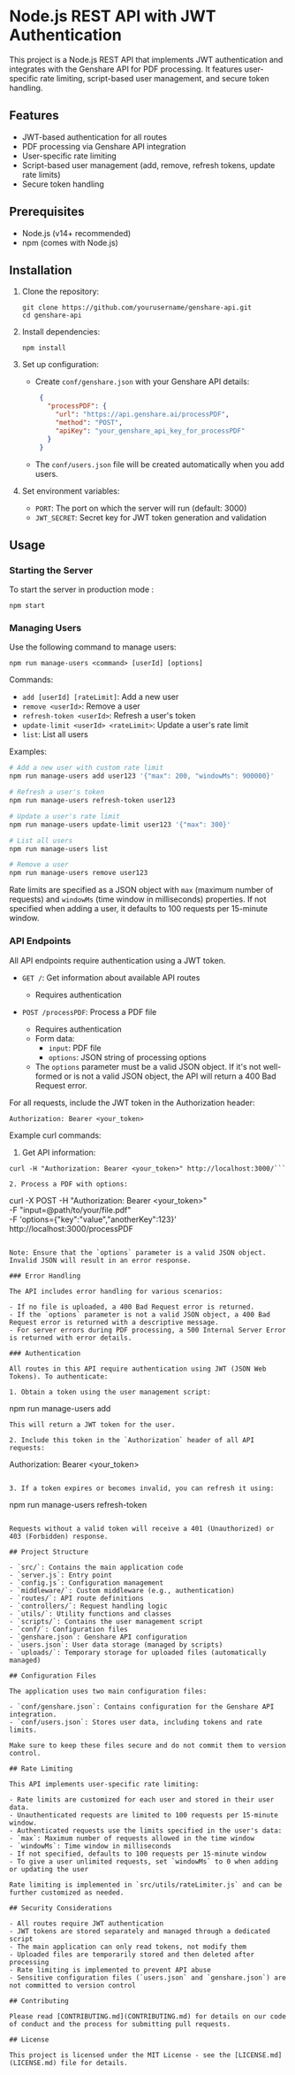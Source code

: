 # Node.js REST API with JWT Authentication

This project is a Node.js REST API that implements JWT authentication and integrates with the Genshare API for PDF processing. It features user-specific rate limiting, script-based user management, and secure token handling.

## Features

- JWT-based authentication for all routes
- PDF processing via Genshare API integration
- User-specific rate limiting
- Script-based user management (add, remove, refresh tokens, update rate limits)
- Secure token handling

## Prerequisites

- Node.js (v14+ recommended)
- npm (comes with Node.js)

## Installation

1. Clone the repository:
   ```
   git clone https://github.com/yourusername/genshare-api.git
   cd genshare-api
   ```

2. Install dependencies:
   ```
   npm install
   ```

3. Set up configuration:
   - Create `conf/genshare.json` with your Genshare API details:
     ```json
      {
        "processPDF": {
          "url": "https://api.genshare.ai/processPDF",
          "method": "POST",
          "apiKey": "your_genshare_api_key_for_processPDF"
        }
      }
     ```
   - The `conf/users.json` file will be created automatically when you add users.

4. Set environment variables:
   - `PORT`: The port on which the server will run (default: 3000)
   - `JWT_SECRET`: Secret key for JWT token generation and validation

## Usage

### Starting the Server

To start the server in production mode :

```
npm start
```

### Managing Users

Use the following command to manage users:

```
npm run manage-users <command> [userId] [options]
```

Commands:
- `add [userId] [rateLimit]`: Add a new user
- `remove <userId>`: Remove a user
- `refresh-token <userId>`: Refresh a user's token
- `update-limit <userId> <rateLimit>`: Update a user's rate limit
- `list`: List all users

Examples:
```bash
# Add a new user with custom rate limit
npm run manage-users add user123 '{"max": 200, "windowMs": 900000}'

# Refresh a user's token
npm run manage-users refresh-token user123

# Update a user's rate limit
npm run manage-users update-limit user123 '{"max": 300}'

# List all users
npm run manage-users list

# Remove a user
npm run manage-users remove user123
```

Rate limits are specified as a JSON object with `max` (maximum number of requests) and `windowMs` (time window in milliseconds) properties. If not specified when adding a user, it defaults to 100 requests per 15-minute window.

### API Endpoints

All API endpoints require authentication using a JWT token.

- `GET /`: Get information about available API routes
  - Requires authentication

- `POST /processPDF`: Process a PDF file
  - Requires authentication
  - Form data:
    - `input`: PDF file
    - `options`: JSON string of processing options
  - The `options` parameter must be a valid JSON object. If it's not well-formed or is not a valid JSON object, the API will return a 400 Bad Request error.

For all requests, include the JWT token in the Authorization header:

```
Authorization: Bearer <your_token>
```

Example curl commands:

1. Get API information:
```
curl -H "Authorization: Bearer <your_token>" http://localhost:3000/```

2. Process a PDF with options:
```
curl -X POST -H "Authorization: Bearer <your_token>" \
     -F "input=@path/to/your/file.pdf" \
     -F 'options={"key":"value","anotherKey":123}' \
     http://localhost:3000/processPDF
```

Note: Ensure that the `options` parameter is a valid JSON object. Invalid JSON will result in an error response.

### Error Handling

The API includes error handling for various scenarios:

- If no file is uploaded, a 400 Bad Request error is returned.
- If the `options` parameter is not a valid JSON object, a 400 Bad Request error is returned with a descriptive message.
- For server errors during PDF processing, a 500 Internal Server Error is returned with error details.

### Authentication

All routes in this API require authentication using JWT (JSON Web Tokens). To authenticate:

1. Obtain a token using the user management script:
   ```
   npm run manage-users add <userId>
   ```
   This will return a JWT token for the user.

2. Include this token in the `Authorization` header of all API requests:
   ```
   Authorization: Bearer <your_token>
   ```

3. If a token expires or becomes invalid, you can refresh it using:
   ```
   npm run manage-users refresh-token <userId>
   ```

Requests without a valid token will receive a 401 (Unauthorized) or 403 (Forbidden) response.

## Project Structure

- `src/`: Contains the main application code
  - `server.js`: Entry point
  - `config.js`: Configuration management
  - `middleware/`: Custom middleware (e.g., authentication)
  - `routes/`: API route definitions
  - `controllers/`: Request handling logic
  - `utils/`: Utility functions and classes
- `scripts/`: Contains the user management script
- `conf/`: Configuration files
  - `genshare.json`: Genshare API configuration
  - `users.json`: User data storage (managed by scripts)
- `uploads/`: Temporary storage for uploaded files (automatically managed)

## Configuration Files

The application uses two main configuration files:

- `conf/genshare.json`: Contains configuration for the Genshare API integration.
- `conf/users.json`: Stores user data, including tokens and rate limits.

Make sure to keep these files secure and do not commit them to version control.

## Rate Limiting

This API implements user-specific rate limiting:

- Rate limits are customized for each user and stored in their user data.
- Unauthenticated requests are limited to 100 requests per 15-minute window.
- Authenticated requests use the limits specified in the user's data:
  - `max`: Maximum number of requests allowed in the time window
  - `windowMs`: Time window in milliseconds
  - If not specified, defaults to 100 requests per 15-minute window
- To give a user unlimited requests, set `windowMs` to 0 when adding or updating the user

Rate limiting is implemented in `src/utils/rateLimiter.js` and can be further customized as needed.

## Security Considerations

- All routes require JWT authentication
- JWT tokens are stored separately and managed through a dedicated script
- The main application can only read tokens, not modify them
- Uploaded files are temporarily stored and then deleted after processing
- Rate limiting is implemented to prevent API abuse
- Sensitive configuration files (`users.json` and `genshare.json`) are not committed to version control

## Contributing

Please read [CONTRIBUTING.md](CONTRIBUTING.md) for details on our code of conduct and the process for submitting pull requests.

## License

This project is licensed under the MIT License - see the [LICENSE.md](LICENSE.md) file for details.